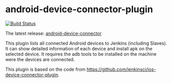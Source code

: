 # android-device-connector-plugin

[![Build Status](https://travis-ci.org/xfreebird/android-device-connector-plugin.png?branch=master)](https://travis-ci.org/xfreebird/android-device-connector-plugin)

The latest release: [android-device-connector](https://github.com/xfreebird/android-device-connector-plugin/releases/download/v1.3/android-device-connector.hpi)

This plugin lists all connected Android devices to Jenkins (including Slaves).
It can show detailed information of each device and install apk on the selected device.
It requires the adb tools to be installed on the machine were the devices are connected.

This plugin is based on the code from https://github.com/jenkinsci/ios-device-connector-plugin.
